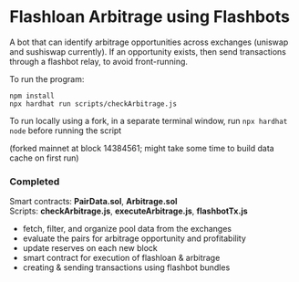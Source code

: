 # Flashloan Arbitrage using Flashbots

A bot that can identify arbitrage opportunities across exchanges (uniswap and sushiswap currently).
If an opportunity exists, then send transactions through a flashbot relay, to avoid front-running.

To run the program:
```
npm install
npx hardhat run scripts/checkArbitrage.js
```
To run locally using a fork, in a separate terminal window, run `npx hardhat node` before running the script

(forked mainnet at block 14384561; might take some time to build data cache on first run)

### Completed
Smart contracts: **PairData.sol**, **Arbitrage.sol**  
Scripts: **checkArbitrage.js**, **executeArbitrage.js**, **flashbotTx.js**
- fetch, filter, and organize pool data from the exchanges
- evaluate the pairs for arbitrage opportunity and profitability
- update reserves on each new block
- smart contract for execution of flashloan & arbitrage
- creating & sending transactions using flashbot bundles
